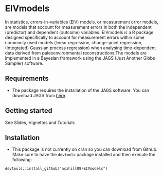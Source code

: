 # EIVmodels 

In statistics, errors-in-variables (EIV) models, or measurement error models, are  models that account for measurement errors in both the independent (predictor) and dependent (outcome) variables. EIVmodels is a R package designed specifically to account for measurement errors within some commonly used models (linear regression, change-point regression, (Integrated) Gaussian process regression) when analysing time-dependent data derived from paleoenvironmental reconstructions.The models are implemented in a Bayesian framework using the JAGS (Just Another Gibbs Sampler) software.

## Requirements

  - The package requires the installation of the JAGS software. You can download JAGS from [here](https://sourceforge.net/projects/mcmc-jags/).

## Getting started

See Slides, Vignettes and Tutorials

## Installation

  - This package is not currently on cran so you can download from Github. Make sure to have the `devtools` package installed and then execute the following: 

```
devtools::install_github("ncahill89/EIVmodels")
```
